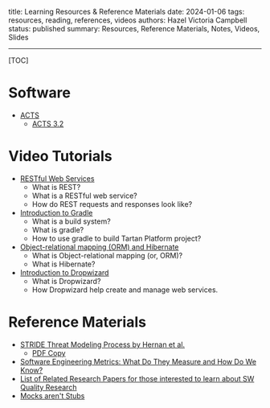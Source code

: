 title: Learning Resources & Reference Materials
date: 2024-01-06
tags: resources, reading, references, videos
authors: Hazel Victoria Campbell
status: published
summary: Resources, Reference Materials, Notes, Videos, Slides

----

[TOC]

# Software

* [ACTS](https://csrc.nist.gov/Projects/automated-combinatorial-testing-for-software/downloadable-tools)
    * [ACTS 3.2]({attach}resources/ACTS3.2.zip)

# Video Tutorials

* [RESTful Web Services](https://www.youtube.com/watch?v=VN9-uTRFZ94)
    * What is REST?
    * What is a RESTful web service?
    * How do REST requests and responses look like?
* [Introduction to Gradle](https://www.youtube.com/watch?v=I70JekEgrKI)
    * What is a build system?
    * What is gradle?
    * How to use gradle to build Tartan Platform project?
* [Object-relational mapping (ORM) and Hibernate](https://www.youtube.com/watch?v=aN7xKzAwIkw)
    * What is Object-relational mapping (or, ORM)?
    * What is Hibernate?
* [Introduction to Dropwizard](https://www.youtube.com/watch?v=M16oeCOLpvg)
    * What is Dropwizard?
    * How Dropwizard help create and manage web services.

# Reference Materials

* [STRIDE Threat Modeling Process by Hernan et al.](https://docs.microsoft.com/en-us/archive/msdn-magazine/2006/november/uncover-security-design-flaws-using-the-stride-approach)
    * [PDF Copy]({attach}resources/STRIDE.pdf)
* [Software Engineering Metrics: What Do They Measure and How Do We Know?]({attach}resources/KanerSoftwareMetrics.pdf)
* [List of Related Research Papers for those interested to learn about SW Quality Research]({attach}resources/PaperList.pdf)
* [Mocks aren't Stubs](https://www.martinfowler.com/articles/mocksArentStubs.html)